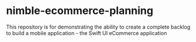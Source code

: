 # nimble-ecommerce-planning
This repository is for demonstrating the ability to create a complete backlog to build a mobile application - the Swift UI eCommerce application
